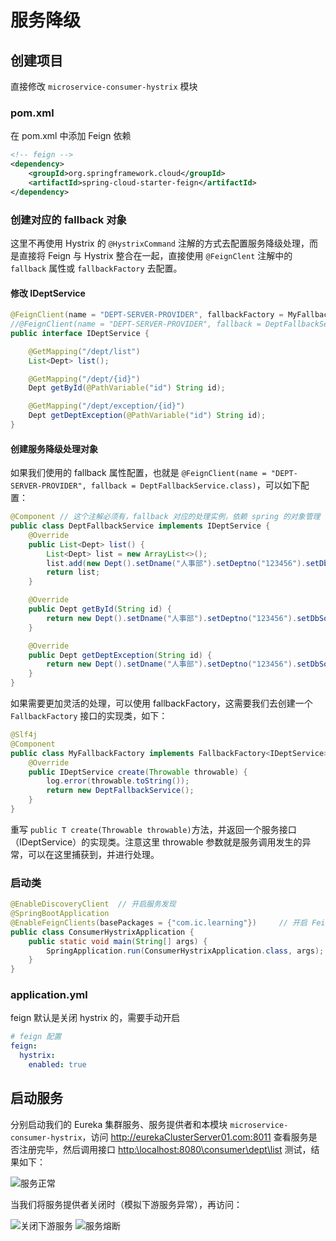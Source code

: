 # 服务降级

## 创建项目

直接修改 `microservice-consumer-hystrix` 模块

### pom.xml

在 pom.xml 中添加 Feign 依赖

``` xml
<!-- feign -->
<dependency>
    <groupId>org.springframework.cloud</groupId>
    <artifactId>spring-cloud-starter-feign</artifactId>
</dependency>
```

### 创建对应的 fallback 对象

这里不再使用 Hystrix 的 `@HystrixCommand` 注解的方式去配置服务降级处理，而是直接将 Feign 与 Hystrix 整合在一起，直接使用 `@FeignClent` 注解中的 `fallback` 属性或 `fallbackFactory` 去配置。

#### 修改 IDeptService

``` java
@FeignClient(name = "DEPT-SERVER-PROVIDER", fallbackFactory = MyFallbackFactory.class)
//@FeignClient(name = "DEPT-SERVER-PROVIDER", fallback = DeptFallbackService.class)
public interface IDeptService {

    @GetMapping("/dept/list")
    List<Dept> list();

    @GetMapping("/dept/{id}")
    Dept getById(@PathVariable("id") String id);

    @GetMapping("/dept/exception/{id}")
    Dept getDeptException(@PathVariable("id") String id);
}
```

#### 创建服务降级处理对象

如果我们使用的 fallback 属性配置，也就是 `@FeignClient(name = "DEPT-SERVER-PROVIDER", fallback = DeptFallbackService.class)`，可以如下配置：

``` java
@Component // 这个注解必须有，fallback 对应的处理实例，依赖 spring 的对象管理
public class DeptFallbackService implements IDeptService {
    @Override
    public List<Dept> list() {
        List<Dept> list = new ArrayList<>();
        list.add(new Dept().setDname("人事部").setDeptno("123456").setDbSource("NoDbSource"));
        return list;
    }

    @Override
    public Dept getById(String id) {
        return new Dept().setDname("人事部").setDeptno("123456").setDbSource("NoDbSource");
    }

    @Override
    public Dept getDeptException(String id) {
        return new Dept().setDname("人事部").setDeptno("123456").setDbSource("NoDbSource");
    }
}
```

如果需要更加灵活的处理，可以使用 fallbackFactory，这需要我们去创建一个`FallbackFactory` 接口的实现类，如下：

``` java
@Slf4j
@Component
public class MyFallbackFactory implements FallbackFactory<IDeptService> {
    @Override
    public IDeptService create(Throwable throwable) {
        log.error(throwable.toString());
        return new DeptFallbackService();
    }
}
```

重写 `public T create(Throwable throwable)`方法，并返回一个服务接口（IDeptService）的实现类。注意这里 throwable 参数就是服务调用发生的异常，可以在这里捕获到，并进行处理。

### 启动类

``` java
@EnableDiscoveryClient  // 开启服务发现
@SpringBootApplication
@EnableFeignClients(basePackages = {"com.ic.learning"})     // 开启 Feign 客户端
public class ConsumerHystrixApplication {
    public static void main(String[] args) {
        SpringApplication.run(ConsumerHystrixApplication.class, args);
    }
}
```

### application.yml

feign 默认是关闭 hystrix 的，需要手动开启

``` yml
# feign 配置
feign:
  hystrix:
    enabled: true
```

## 启动服务

分别启动我们的 Eureka 集群服务、服务提供者和本模块 `microservice-consumer-hystrix`，访问 <a href="http://eurekaClusterServer01.com:8011">http://eurekaClusterServer01.com:8011</a> 查看服务是否注册完毕，然后调用接口 <a href="http:\\localhost:8080\consumer\dept\list">http:\\localhost:8080\consumer\dept\list</a> 测试，结果如下：

<img :src="$withBase('/img/microservice/hystrix/服务正常.png')" alt="服务正常">

当我们将服务提供者关闭时（模拟下游服务异常），再访问：

<img :src="$withBase('/img/microservice/hystrix/关闭下游服务.png')" alt="关闭下游服务">

<img :src="$withBase('/img/microservice/hystrix/服务熔断.png')" alt="服务熔断">